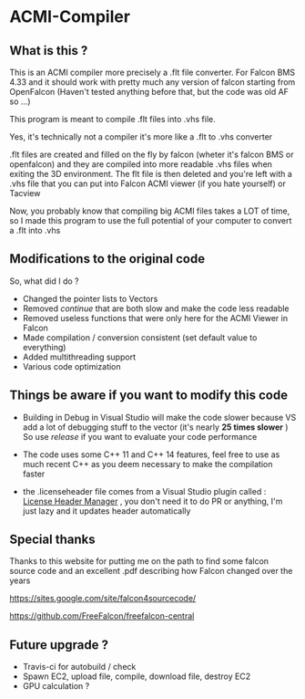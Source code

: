 # ACMI-Compiler

## What is this ?

This is an ACMI compiler more precisely a .flt file converter.
For Falcon BMS 4.33 and it should work with pretty much any version of falcon starting from OpenFalcon (Haven't tested anything before that, but the code was old AF so ...)

This program is meant to compile .flt files into .vhs file. 

Yes, it's technically not a compiler it's more like a .flt to .vhs converter 

.flt files are created and filled on the fly by falcon (wheter it's falcon BMS or openfalcon) and they are compiled into more readable .vhs files when exiting the 3D environment. The flt file is then deleted and you're left with a .vhs file that you can put into Falcon ACMI viewer (if you hate yourself) or Tacview


Now, you probably know that compiling big ACMI files takes a LOT of time, so I made this program to use the full potential of your computer to convert a .flt into .vhs 


## Modifications to the original code

So, what did I do ? 

- Changed the pointer lists to Vectors 
- Removed *continue*  that are both slow and make the code less readable
- Removed useless functions that were only here for the ACMI Viewer in Falcon
- Made compilation / conversion consistent (set default value to everything)
- Added multithreading support 
- Various code optimization 

## Things be aware if you want to modify this code

- Building in Debug in Visual Studio will make the code slower because VS add a lot of debugging stuff to the vector (it's nearly **25 times slower** ) So use *release* if you want to evaluate your code performance

- The code uses some C++ 11 and C++ 14 features, feel free to use as much recent C++ as you deem necessary to make the compilation faster

- the .licenseheader file comes from a Visual Studio plugin called : [License Header Manager](https://marketplace.visualstudio.com/items?itemName=StefanWenig.LicenseHeaderManager#qna) , you don't need it to do PR or anything, I'm just lazy and it updates header automatically

## Special thanks

Thanks to this website for putting me on the path to find some falcon source code and an excellent .pdf describing how Falcon changed over the years

https://sites.google.com/site/falcon4sourcecode/

https://github.com/FreeFalcon/freefalcon-central

## Future upgrade ?

- Travis-ci for autobuild / check 
- Spawn EC2, upload file, compile, download file, destroy EC2
- GPU calculation ?
